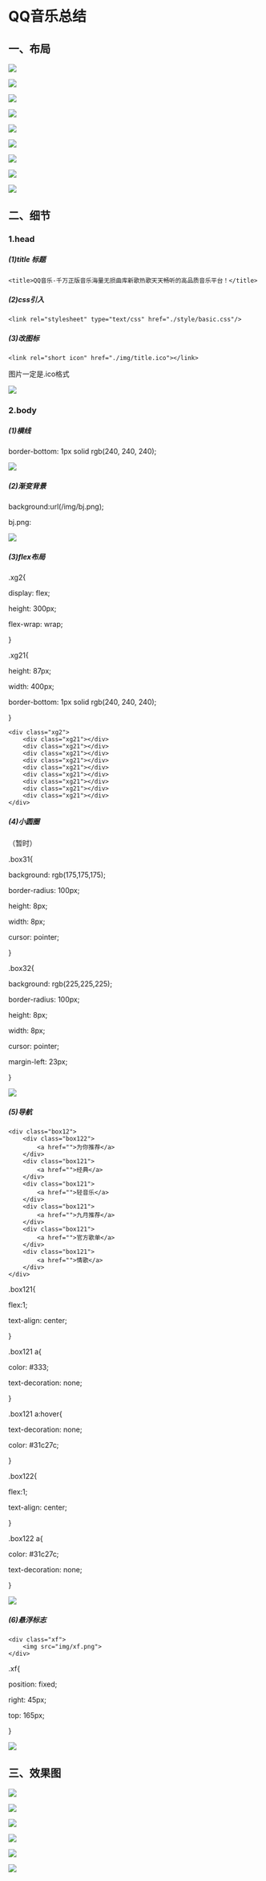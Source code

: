 # QQ音乐总结

## 一、布局

![](./img/xm1.png)

![](./img/xm2.png)

![](./img/xm3.png)

![](./img/xm4.png)

![](./img/xm5.png)

![](./img/xm6.png)

![](./img/xm7.png)

![](./img/xm8.png)

![](./img/xm9.png)

## 二、细节

### 1.head

##### (1)title 标题

```
<title>QQ音乐-千万正版音乐海量无损曲库新歌热歌天天畅听的高品质音乐平台！</title>
```

##### (2)css引入

```
<link rel="stylesheet" type="text/css" href="./style/basic.css"/>
```

##### (3)改图标

```
<link rel="short icon" href="./img/title.ico"></link>
```

图片一定是.ico格式

![](./img/title.png)



### 2.body

##### (1)横线

border-bottom: 1px solid rgb(240, 240, 240);

![](./img/hx.png)

##### (2)渐变背景

background:url(/img/bj.png);

bj.png:

![](./img/bj.png)



##### (3)flex布局

.xg2{

  display: flex;

  height: 300px;

  flex-wrap: wrap;

}

.xg21{

  height: 87px;

  width: 400px;

  border-bottom: 1px solid rgb(240, 240, 240);

}

```
<div class="xg2">
    <div class="xg21"></div>
    <div class="xg21"></div>
    <div class="xg21"></div>
    <div class="xg21"></div>
    <div class="xg21"></div>
    <div class="xg21"></div>
    <div class="xg21"></div>
    <div class="xg21"></div>
    <div class="xg21"></div>
</div>
```




##### (4)小圆圈

（暂时）

.box31{

  background: rgb(175,175,175);

  border-radius: 100px;

  height: 8px;

  width: 8px;

  cursor: pointer;

}

.box32{

  background: rgb(225,225,225);

  border-radius: 100px;

  height: 8px;

  width: 8px;

  cursor: pointer;

  margin-left: 23px;

}

![](./img/yq.png)

##### (5)导航

```
<div class="box12">
    <div class="box122">
        <a href="">为你推荐</a>
    </div>
    <div class="box121">
        <a href="">经典</a>
    </div>
    <div class="box121">
        <a href="">轻音乐</a>
    </div>
    <div class="box121">
        <a href="">九月推荐</a>
    </div>
    <div class="box121">
        <a href="">官方歌单</a>
    </div>
    <div class="box121">
        <a href="">情歌</a>
    </div>
</div>
```



.box121{

  flex:1;

  text-align: center;

}

 .box121 a{

  color: #333;

  text-decoration: none;

}

.box121 a:hover{

  text-decoration: none;

  color: #31c27c;

}

.box122{

  flex:1;

  text-align: center;

}

 .box122 a{

  color: #31c27c;

  text-decoration: none;

}

![](./img/dx.png)



##### (6)悬浮标志

```
<div class="xf">
    <img src="img/xf.png">
</div>
```




.xf{

  position: fixed;

  right: 45px;

  top: 165px;

}

![](./img/xf.png)



## 三、效果图

![](./img/1.png)

![](./img/2.png)

![](./img/3.png)

![](./img/4.png)

![](./img/5.png)

![](./img/6.png)